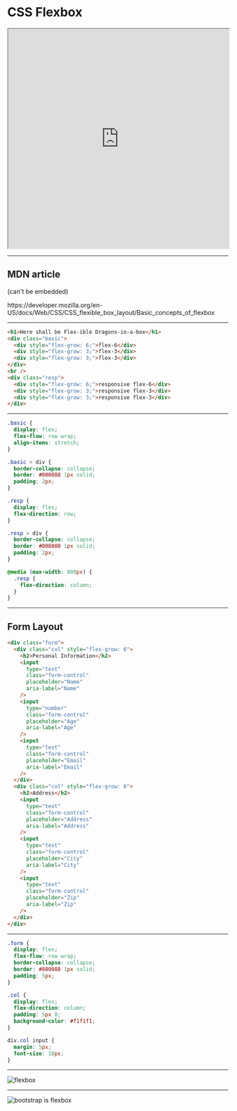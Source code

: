 # CSS Flexbox

<iframe width="100%" height="500" src="https://css-tricks.com/snippets/css/a-guide-to-flexbox/"></iframe>

---

## MDN article

(can't be embedded)

<a class="r-fit-text" src="https://developer.mozilla.org/en-US/docs/Web/CSS/CSS_flexible_box_layout/Basic_concepts_of_flexbox">
https://developer.mozilla.org/en-US/docs/Web/CSS/CSS_flexible_box_layout/Basic_concepts_of_flexbox
</a>

---

```html
<h1>Here shall be Flex-ible Dragons-in-a-box</h1>
<div class="basic">
  <div style="flex-grow: 6;">flex-6</div>
  <div style="flex-grow: 3;">flex-3</div>
  <div style="flex-grow: 3;">flex-3</div>
</div>
<br />
<div class="resp">
  <div style="flex-grow: 6;">responsive flex-6</div>
  <div style="flex-grow: 3;">responsive flex-3</div>
  <div style="flex-grow: 3;">responsive flex-3</div>
</div>
```

---

```css
.basic {
  display: flex;
  flex-flow: row wrap;
  align-items: stretch;
}

.basic > div {
  border-collapse: collapse;
  border: #000088 1px solid;
  padding: 2px;
}

.resp {
  display: flex;
  flex-direction: row;
}

.resp > div {
  border-collapse: collapse;
  border: #008800 1px solid;
  padding: 2px;
}

@media (max-width: 800px) {
  .resp {
    flex-direction: column;
  }
}
```

---

## Form Layout

```html
<div class="form">
  <div class="col" style="flex-grow: 6">
    <h2>Personal Information</h2>
    <input
      type="text"
      class="form-control"
      placeholder="Name"
      aria-label="Name"
    />
    <input
      type="number"
      class="form-control"
      placeholder="Age"
      aria-label="Age"
    />
    <input
      type="text"
      class="form-control"
      placeholder="Email"
      aria-label="Email"
    />
  </div>
  <div class="col" style="flex-grow: 6">
    <h2>Address</h2>
    <input
      type="text"
      class="form-control"
      placeholder="Address"
      aria-label="Address"
    />
    <input
      type="text"
      class="form-control"
      placeholder="City"
      aria-label="City"
    />
    <input
      type="text"
      class="form-control"
      placeholder="Zip"
      aria-label="Zip"
    />
  </div>
</div>
```

---

```css
.form {
  display: flex;
  flex-flow: row wrap;
  border-collapse: collapse;
  border: #880088 1px solid;
  padding: 5px;
}

.col {
  display: flex;
  flex-direction: column;
  padding: 5px 0;
  background-color: #f1f1f1;
}

div.col input {
  margin: 5px;
  font-size: 18px;
}
```

---

![flexbox](slides/layout/flexbox.png)

---

![bootstrap is flexbox](slides/layout/bootstrap-flexbox.png)
